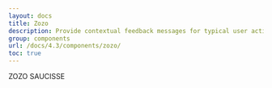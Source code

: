 ```yaml
---
layout: docs
title: Zozo
description: Provide contextual feedback messages for typical user actions with the handful of available and flexible alert messages.
group: components
url: /docs/4.3/components/zozo/
toc: true
---
```


ZOZO SAUCISSE
